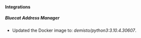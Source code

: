 #### Integrations
##### Bluecat Address Manager
- Updated the Docker image to: *demisto/python3:3.10.4.30607*.
